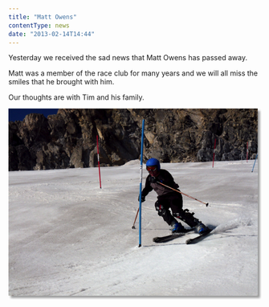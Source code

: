 ```yaml
---
title: "Matt Owens"
contentType: news
date: "2013-02-14T14:44"
---
```


Yesterday we received the sad news that Matt Owens has passed away.

Matt was a member of the race club for many years and we will all miss the smiles that he brought with him.

Our thoughts are with Tim and his family.

![](matt_owens.jpg)
